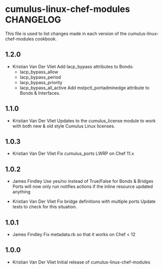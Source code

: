 cumulus-linux-chef-modules CHANGELOG
====================================

This file is used to list changes made in each version of the cumulus-linux-chef-modules cookbook.

1.2.0
-----
- Kristian Van Der Vliet
  Add lacp_bypass attributes to Bonds:
    - lacp_bypass_allow
    - lacp_bypass_period
    - lacp_bypass_priority
    - lacp_bypass_all_active
  Add mstpctl_portadminedge attribute to Bonds & Interfaces.

1.1.0
-----
- Kristian Van Der Vliet
  Updates to the cumulus_license module to work with both new & old style Cumulus Linux licenses.

1.0.3
-----
- Kristian Van Der Vliet
  Fix cumulus_ports LWRP on Chef 11.x

1.0.2
-----
- James Findley
  Use yes/no instead of True/False for Bonds & Bridges
  Ports will now only run notifies actions if the inline resource updated anything

- Kristian Van Der Vliet
  Fix bridge definitions with multiple ports
  Update tests to check for this situation.

1.0.1
-----
- James Findley
  Fix metadata.rb so that it works on Chef < 12

1.0.0
-----
- Kristian Van Der Vliet
  Initial release of cumulus-linux-chef-modules
